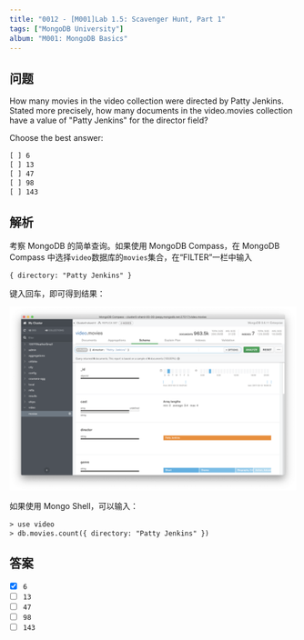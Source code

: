 ```yaml
---
title: "0012 - [M001]Lab 1.5: Scavenger Hunt, Part 1"
tags: ["MongoDB University"]
album: "M001: MongoDB Basics"
---
```


## 问题

How many movies in the video collection were directed by Patty Jenkins. Stated more precisely, how many documents in the video.movies collection have a value of "Patty Jenkins" for the director field?

Choose the best answer:

```
[ ] 6
[ ] 13
[ ] 47
[ ] 98
[ ] 143
```

<!--more-->

## 解析

考察 MongoDB 的简单查询。如果使用 MongoDB Compass，在 MongoDB Compass 中选择`video`数据库的`movies`集合，在“FILTER”一栏中输入

```
{ directory: "Patty Jenkins" }
```

键入回车，即可得到结果：

![](/assets/images/2019/0012/answer.png)

如果使用 Mongo Shell，可以输入：

```
> use video
> db.movies.count({ directory: "Patty Jenkins" })
```

## 答案

- [x] `6`
- [ ] `13`
- [ ] `47`
- [ ] `98`
- [ ] `143`
